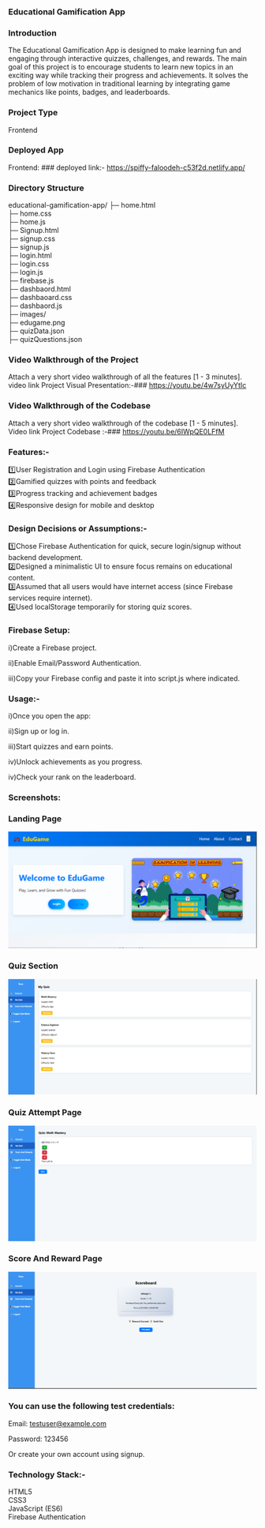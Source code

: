 ### Educational Gamification App <br>
### Introduction<br>
The Educational Gamification App is designed to make learning fun and engaging through interactive quizzes, challenges, and rewards. The main goal of this project is to encourage students to learn new topics in an exciting way while tracking their progress and achievements. It solves the problem of low motivation in traditional learning by integrating game mechanics like points, badges, and leaderboards.<br>
### Project Type
Frontend
### Deployed App
Frontend: ### deployed link:- https://spiffy-faloodeh-c53f2d.netlify.app/ <br>
### Directory Structure
educational-gamification-app/ ├─ home.html<br>
├─ home.css<br>
├─ home.js<br>
├─ Signup.html<br>
├─ signup.css<br>
├─ signup.js<br>
├─ login.html<br>
├─ login.css<br>
├─ login.js<br>
├─ firebase.js<br>
├─ dashbaord.html<br>
├─ dashbaoard.css<br>
├─ dashbaord.js<br>
├─ images/<br>
├─ edugame.png<br>
├─ quizData.json<br>
├─ quizQuestions.json <br>

### Video Walkthrough of the Project
Attach a very short video walkthrough of all the features [1 - 3 minutes].
video link Project Visual Presentation:-### https://youtu.be/4w7syUyYtIc

### Video Walkthrough of the Codebase
Attach a very short video walkthrough of the codebase [1 - 5 minutes].
Video link Project Codebase :-### https://youtu.be/6IWpQE0LFfM

### Features:-
1️⃣User Registration and Login using Firebase Authentication <br>
2️⃣Gamified quizzes with points and feedback <br>
3️⃣Progress tracking and achievement badges <br>
4️⃣Responsive design for mobile and desktop <br>

### Design Decisions or Assumptions:- <br>
1️⃣Chose Firebase Authentication for quick, secure login/signup without backend development.<br>
2️⃣Designed a minimalistic UI to ensure focus remains on educational content.<br>
3️⃣Assumed that all users would have internet access (since Firebase services require internet).<br>
4️⃣Used localStorage temporarily for storing quiz scores.<br>

### Firebase Setup:

i)Create a Firebase project.<br>

ii)Enable Email/Password Authentication.<br>

iii)Copy your Firebase config and paste it into script.js where indicated.<br>

### Usage:-<br>
i)Once you open the app:<br>

ii)Sign up or log in.<br>

iii)Start quizzes and earn points.<br>

iv)Unlock achievements as you progress.<br>

iv)Check your rank on the leaderboard.<br>

### Screenshots:

### Landing Page
![landingPage](scrrenshot/LandingPage.png)


### Quiz Section
![QuizSection](scrrenshot/QuizSection.png)

### Quiz Attempt Page
![QuizAttemptPage](scrrenshot/quizAttempt.png)

### Score And Reward Page
![ScoreSectionAndReward](scrrenshot/Score&Reward%20Page.png)

### You can use the following test credentials:

Email: testuser@example.com

Password: 123456

Or create your own account using signup.

### Technology Stack:-
HTML5<br>
CSS3<br>
JavaScript (ES6)<br>
Firebase Authentication<br>


